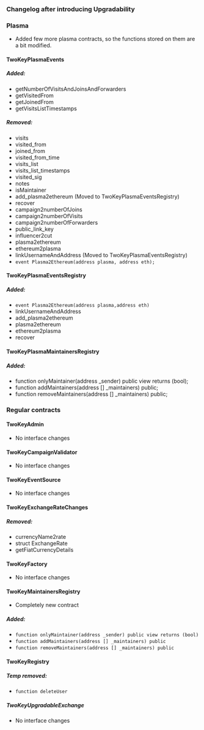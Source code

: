 ### Changelog after introducing Upgradability 

### Plasma
- Added few more plasma contracts, so the functions stored on them are a bit modified.

#### TwoKeyPlasmaEvents
##### Added:
- getNumberOfVisitsAndJoinsAndForwarders
- getVisitedFrom
- getJoinedFrom
- getVisitsListTimestamps

##### Removed:
- visits
- visited_from
- joined_from
- visited_from_time
- visits_list
- visits_list_timestamps
- visited_sig
- notes
- isMaintainer
- add_plasma2ethereum (Moved to TwoKeyPlasmaEventsRegistry)
- recover
- campaign2numberOfJoins
- campaign2numberOfVisits
- campaign2numberOfForwarders
- public_link_key
- influencer2cut
- plasma2ethereum
- ethereum2plasma
- linkUsernameAndAddress (Moved to TwoKeyPlasmaEventsRegistry)
- `event Plasma2Ethereum(address plasma, address eth);`


#### TwoKeyPlasmaEventsRegistry
##### Added:
- `event Plasma2Ethereum(address plasma,address eth)`
- linkUsernameAndAddress
- add_plasma2ethereum
- plasma2ethereum
- ethereum2plasma
- recover

#### TwoKeyPlasmaMaintainersRegistry
##### Added:
- function onlyMaintainer(address _sender) public view returns (bool);
- function addMaintainers(address [] _maintainers) public;
- function removeMaintainers(address [] _maintainers) public;



### Regular contracts

#### TwoKeyAdmin
- No interface changes

#### TwoKeyCampaignValidator
- No interface changes

#### TwoKeyEventSource
- No interface changes

#### TwoKeyExchangeRateChanges
##### Removed:
- currencyName2rate
- struct ExchangeRate
- getFiatCurrencyDetails

#### TwoKeyFactory
- No interface changes

#### TwoKeyMaintainersRegistry 
- Completely new contract
##### Added:
- `function onlyMaintainer(address _sender) public view returns (bool)`
- `function addMaintainers(address [] _maintainers) public`
- `function removeMaintainers(address [] _maintainers) public`

#### TwoKeyRegistry
##### Temp removed:
- `function deleteUser`

##### TwoKeyUpgradableExchange
- No interface changes
